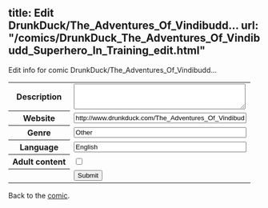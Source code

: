 title: Edit DrunkDuck/The_Adventures_Of_Vindibudd...
url: "/comics/DrunkDuck_The_Adventures_Of_Vindibudd_Superhero_In_Training_edit.html"
---
Edit info for comic DrunkDuck/The_Adventures_Of_Vindibudd...

<form name="comic" action="http://gaepostmail.appspot.com/comic/" method="post">
<table class="comicinfo">
<tr>
<th>Description</th><td><textarea name="description" cols="40" rows="3"></textarea></td>
</tr>
<tr>
<th>Website</th><td><input type="text" name="url" value="http://www.drunkduck.com/The_Adventures_Of_Vindibudd_Superhero_In_Training/" size="40"/></td>
</tr>
<tr>
<th>Genre</th><td><input type="text" name="genre" value="Other" size="40"/></td>
</tr>
<tr>
<th>Language</th><td><input type="text" name="language" value="English" size="40"/></td>
</tr>
<tr>
<th>Adult content</th><td><input type="checkbox" name="adult" value="adult" /></td>
</tr>
<tr>
<th></th><td>
<input type="hidden" name="comic" value="DrunkDuck_The_Adventures_Of_Vindibudd_Superhero_In_Training" />
<input type="submit" name="submit" value="Submit" />
</td>
</tr>
</table>
</form>

Back to the [comic](DrunkDuck_The_Adventures_Of_Vindibudd_Superhero_In_Training.html).
